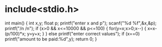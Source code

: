 # include<stdio.h>
int main()
{
int x,y;
float p;
printf("enter x and p");
scanf("%d %f",&x,&p);
printf("/n /n");
if (x>0 && x<=10000 && p<=100)
{
for(y=x;x>0;x--)
{
x=x-(p/100)*x;
y=y+x;
}
}
else
printf("enter correct values");
if (x==0)
printf("amount to be paid:%d",y);
return 0;
}

